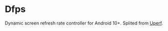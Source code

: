 # Dfps

Dynamic screen refresh rate controller for Android 10+. Splited from [Uperf](https://github.com/yc9559/uperf).

